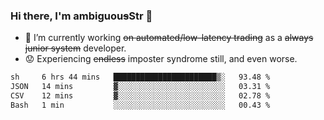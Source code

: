 ### Hi there, I'm ambiguou~~s~~Str 👋

<!--
**ambiguoustexture/ambiguoustexture** is a ✨ _special_ ✨ repository because its `README.md` (this file) appears on your GitHub profile.

Here are some ideas to get you started:
-->
- 🔭 I’m currently working ~~on automated/low-latency trading~~ as a ~~always junior system~~ developer.
- :worried: Experiencing ~~endless~~ imposter syndrome still, and even worse.

<!--START_SECTION:waka-->

```txt
sh     6 hrs 44 mins   ███████████████████████▒░   93.48 %
JSON   14 mins         ▓░░░░░░░░░░░░░░░░░░░░░░░░   03.31 %
CSV    12 mins         ▓░░░░░░░░░░░░░░░░░░░░░░░░   02.78 %
Bash   1 min           ░░░░░░░░░░░░░░░░░░░░░░░░░   00.43 %
```

<!--END_SECTION:waka-->
